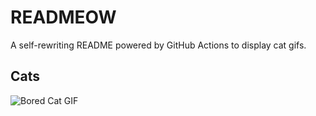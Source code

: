 # READMEOW

A self-rewriting README powered by GitHub Actions to display cat gifs.

## Cats

![Bored Cat GIF](https://media3.giphy.com/media/mlvseq9yvZhba/200.gif?cid=9acd02da7931k5ib8t9urwuwyrjmo30dp86be515mytudx6u&ep=v1_gifs_search&rid=200.gif&ct=g)
